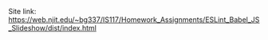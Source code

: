 Site link: https://web.njit.edu/~bg337/IS117/Homework_Assignments/ESLint_Babel_JS_Slideshow/dist/index.html